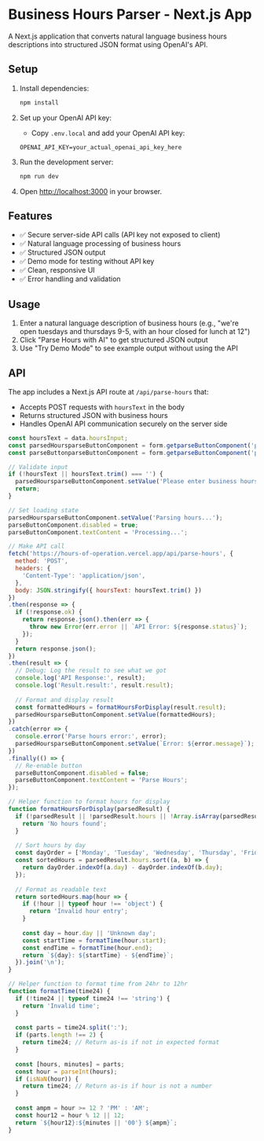 # Business Hours Parser - Next.js App

A Next.js application that converts natural language business hours descriptions into structured JSON format using OpenAI's API.

## Setup

1. Install dependencies:
   ```bash
   npm install
   ```

2. Set up your OpenAI API key:
   - Copy `.env.local` and add your OpenAI API key:
   ```
   OPENAI_API_KEY=your_actual_openai_api_key_here
   ```

3. Run the development server:
   ```bash
   npm run dev
   ```

4. Open [http://localhost:3000](http://localhost:3000) in your browser.

## Features

- ✅ Secure server-side API calls (API key not exposed to client)
- ✅ Natural language processing of business hours
- ✅ Structured JSON output
- ✅ Demo mode for testing without API key
- ✅ Clean, responsive UI
- ✅ Error handling and validation

## Usage

1. Enter a natural language description of business hours (e.g., "we're open tuesdays and thursdays 9-5, with an hour closed for lunch at 12")
2. Click "Parse Hours with AI" to get structured JSON output
3. Use "Try Demo Mode" to see example output without using the API

## API

The app includes a Next.js API route at `/api/parse-hours` that:
- Accepts POST requests with `hoursText` in the body
- Returns structured JSON with business hours
- Handles OpenAI API communication securely on the server side



```js
const hoursText = data.hoursInput;
const parsedHoursparseButtonComponent = form.getparseButtonComponent('parsedHours');
const parseButtonparseButtonComponent = form.getparseButtonComponent('parseButton');

// Validate input
if (!hoursText || hoursText.trim() === '') {
  parsedHoursparseButtonComponent.setValue('Please enter business hours description first.');
  return;
}

// Set loading state
parsedHoursparseButtonComponent.setValue('Parsing hours...');
parseButtonComponent.disabled = true;
parseButtonComponent.textContent = 'Processing...';

// Make API call
fetch('https://hours-of-operation.vercel.app/api/parse-hours', {
  method: 'POST',
  headers: {
    'Content-Type': 'application/json',
  },
  body: JSON.stringify({ hoursText: hoursText.trim() })
})
.then(response => {
  if (!response.ok) {
    return response.json().then(err => {
      throw new Error(err.error || `API Error: ${response.status}`);
    });
  }
  return response.json();
})
.then(result => {
  // Debug: Log the result to see what we got
  console.log('API Response:', result);
  console.log('Result.result:', result.result);
  
  // Format and display result
  const formattedHours = formatHoursForDisplay(result.result);
  parsedHoursparseButtonComponent.setValue(formattedHours);
})
.catch(error => {
  console.error('Parse hours error:', error);
  parsedHoursparseButtonComponent.setValue(`Error: ${error.message}`);
})
.finally(() => {
  // Re-enable button
  parseButtonComponent.disabled = false;
  parseButtonComponent.textContent = 'Parse Hours';
});

// Helper function to format hours for display
function formatHoursForDisplay(parsedResult) {
  if (!parsedResult || !parsedResult.hours || !Array.isArray(parsedResult.hours)) {
    return 'No hours found';
  }
  
  // Sort hours by day
  const dayOrder = ['Monday', 'Tuesday', 'Wednesday', 'Thursday', 'Friday', 'Saturday', 'Sunday'];
  const sortedHours = parsedResult.hours.sort((a, b) => {
    return dayOrder.indexOf(a.day) - dayOrder.indexOf(b.day);
  });
  
  // Format as readable text
  return sortedHours.map(hour => {
    if (!hour || typeof hour !== 'object') {
      return 'Invalid hour entry';
    }
    
    const day = hour.day || 'Unknown day';
    const startTime = formatTime(hour.start);
    const endTime = formatTime(hour.end);
    return `${day}: ${startTime} - ${endTime}`;
  }).join('\n');
}

// Helper function to format time from 24hr to 12hr
function formatTime(time24) {
  if (!time24 || typeof time24 !== 'string') {
    return 'Invalid time';
  }
  
  const parts = time24.split(':');
  if (parts.length !== 2) {
    return time24; // Return as-is if not in expected format
  }
  
  const [hours, minutes] = parts;
  const hour = parseInt(hours);
  if (isNaN(hour)) {
    return time24; // Return as-is if hour is not a number
  }
  
  const ampm = hour >= 12 ? 'PM' : 'AM';
  const hour12 = hour % 12 || 12;
  return `${hour12}:${minutes || '00'} ${ampm}`;
}

```
